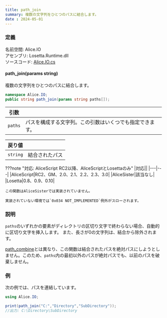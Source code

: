 ```yaml
---
title: path_join
summary: 複数の文字列をひとつのパスに結合します。
date : 2024-05-01
---
```


### 定義
名前空間: Alice.IO<br/>
アセンブリ: Losetta.Runtime.dll<br/>
ソースコード: [Alice.IO.cs](https://github.com/WSOFT-Project/Losetta/blob/master/Losetta.Runtime/Alice.IO.cs)

#### path_join(params string)

複数の文字列をひとつのパスに結合します。

```cs title="AliceScript"
namespace Alice.IO;
public string path_join(params string paths[]);
```

|引数| |
|-|-|
|`paths`|パスを構成する文字列。この引数はいくつでも指定できます。|

|戻り値| |
|-|-|
|`string`|結合されたパス|

???note "対応: AliceScript RC2以降、AliceScriptとLosettaのみ"
    |対応||
    |---|---|
    |AliceScript|RC2、GM、2.0、2.1、2.2、2.3、3.0|
    |AliceSister|該当なし|
    |Losetta|0.8、0.9、0.10|

    この関数はAliceSisterでは実装されていません。

    実装されていない環境では`0x034 NOT_IMPLEMENTED`例外がスローされます。

### 説明

`paths`のいずれかの要素がディレクトリの区切り文字で終わらない場合、自動的に区切り文字を挿入します。
また、長さが0の文字列は、結合から除外されます。

[path_combine](./path_combine.md)とは異なり、この関数は結合されたパスを絶対パスにしようとしません。このため、`paths`内の最初以外のパスが絶対パスでも、以前のパスを破棄しません。

### 例
次の例では、パスを連結しています。

```cs title="AliceScript"
using Alice.IO;

print(path_join("C:","Directory","SubDirectory"));
//出力: C:\Directory\SubDirectory
```